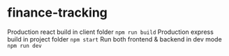 # finance-tracking
Production react build in client folder `npm run build`
Production express build in project folder `npm start`
Run both frontend & backend in dev mode `npm run dev`